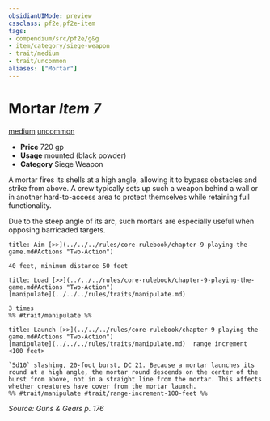 ```yaml
---
obsidianUIMode: preview
cssclass: pf2e,pf2e-item
tags:
- compendium/src/pf2e/g&g
- item/category/siege-weapon
- trait/medium
- trait/uncommon
aliases: ["Mortar"]
---
```

# Mortar *Item 7*  
[medium](../../../Rules/traits/medium-b1.md)  [uncommon](../../../Rules/traits/uncommon.md)  

- **Price** 720 gp
- **Usage** mounted (black powder)
- **Category** Siege Weapon

A mortar fires its shells at a high angle, allowing it to bypass obstacles and strike from above. A crew typically sets up such a weapon behind a wall or in another hard-to-access area to protect themselves while retaining full functionality.

Due to the steep angle of its arc, such mortars are especially useful when opposing barricaded targets.

```ad-embed-ability
title: Aim [>>](../../../rules/core-rulebook/chapter-9-playing-the-game.md#Actions "Two-Action")

40 feet, minimum distance 50 feet
```

```ad-embed-ability
title: Load [>>](../../../rules/core-rulebook/chapter-9-playing-the-game.md#Actions "Two-Action")
[manipulate](../../../rules/traits/manipulate.md)  

3 times  
%% #trait/manipulate %%
```

```ad-embed-ability
title: Launch [>>](../../../rules/core-rulebook/chapter-9-playing-the-game.md#Actions "Two-Action")
[manipulate](../../../rules/traits/manipulate.md)  range increment <100 feet>  

`5d10` slashing, 20-foot burst, DC 21. Because a mortar launches its round at a high angle, the mortar round descends on the center of the burst from above, not in a straight line from the mortar. This affects whether creatures have cover from the mortar launch.  
%% #trait/manipulate #trait/range-increment-100-feet %%
```

*Source: Guns & Gears p. 176*
